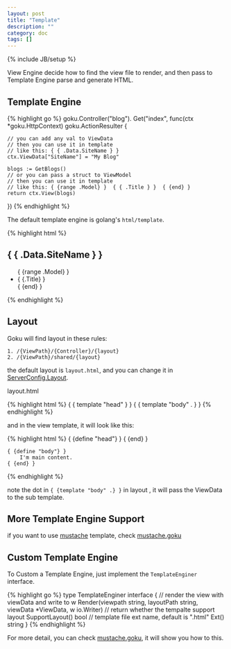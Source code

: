 ```yaml
---
layout: post
title: "Template"
description: ""
category: doc
tags: []
---
```

{% include JB/setup %}

View Engine decide how to find the view file to render, and then pass to Template Engine parse and generate HTML.

## Template Engine

{% highlight go %}
goku.Controller("blog").
    Get("index", func(ctx *goku.HttpContext) goku.ActionResulter {

    // you can add any val to ViewData
    // then you can use it in template
    // like this: { { .Data.SiteName } }
    ctx.ViewData["SiteName"] = "My Blog"

    blogs := GetBlogs()
    // or you can pass a struct to ViewModel
    // then you can use it in template
    // like this: { {range .Model} }  { { .Title } }  { {end} }
    return ctx.View(blogs)
})
{% endhighlight %}

The default template engine is golang's `html/template`.

{% highlight html %}
    <div>
        <h2>{ { .Data.SiteName } }</h2>
        <ul>
          { {range .Model} }
            <li id="blog-{ {.Id} }">
              { {.Title} }
            </li>
          { {end} }
        </ul>
    </div>
{% endhighlight %}

## Layout

Goku will find layout in these rules:

    1. /{ViewPath}/{Controller}/{layout}
    2. /{ViewPath}/shared/{layout}

the default layout is `layout.html`, and you can change it in [ServerConfig.Layout](http://godoc.org/github.com/QLeelulu/goku#ServerConfig).

layout.html

{% highlight html %}
    <!DOCTYPE html>
    <html>
    <head>
        <title>Goku</title>
        { { template "head" } }
    </head>
    <body>
      { { template "body" . } }
    </body>
    </html>
{% endhighlight %}

and in the view template, it will look like this:

{% highlight html %}
    { {define "head"} }
        <!-- add css or js here -->
    { {end} }

    { {define "body"} }
        I'm main content.
    { {end} }
{% endhighlight %}

note the dot in `{ {template "body" .} }` in layout , it will pass the ViewData to the sub template.

## More Template Engine Support

if you want to use [mustache](https://github.com/hoisie/mustache) template, 
check [mustache.goku](https://github.com/QLeelulu/mustache.goku)

## Custom Template Engine ##

To Custom a Template Engine, just implement the `TemplateEnginer` interface.

{% highlight go %}
type TemplateEnginer interface {
    // render the view with viewData and write to w
    Render(viewpath string, layoutPath string, viewData *ViewData, w io.Writer)
    // return whether the tempalte support layout
    SupportLayout() bool
    // template file ext name, default is ".html"
    Ext() string
}
{% endhighlight %}

For more detail, you can check [mustache.goku](https://github.com/QLeelulu/mustache.goku), it will show you how to this.
